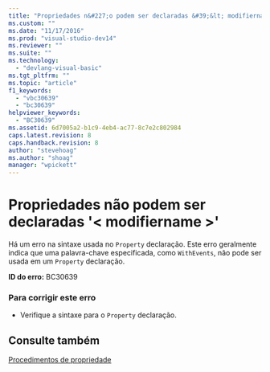 ```yaml
---
title: "Propriedades n&#227;o podem ser declaradas &#39;&lt; modifiername &gt;&#39; | Microsoft Docs"
ms.custom: ""
ms.date: "11/17/2016"
ms.prod: "visual-studio-dev14"
ms.reviewer: ""
ms.suite: ""
ms.technology: 
  - "devlang-visual-basic"
ms.tgt_pltfrm: ""
ms.topic: "article"
f1_keywords: 
  - "vbc30639"
  - "bc30639"
helpviewer_keywords: 
  - "BC30639"
ms.assetid: 6d7005a2-b1c9-4eb4-ac77-8c7e2c802984
caps.latest.revision: 8
caps.handback.revision: 8
author: "stevehoag"
ms.author: "shoag"
manager: "wpickett"
---
```

# Propriedades n&#227;o podem ser declaradas &#39;&lt; modifiername &gt;&#39;
Há um erro na sintaxe usada no `Property` declaração. Este erro geralmente indica que uma palavra\-chave especificada, como `WithEvents`, não pode ser usada em um `Property` declaração.  
  
 **ID do erro:** BC30639  
  
### Para corrigir este erro  
  
-   Verifique a sintaxe para o `Property` declaração.  
  
## Consulte também  
 [Procedimentos de propriedade](../../visual-basic/programming-guide/language-features/procedures/property-procedures.md)